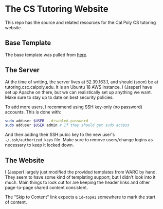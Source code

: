 # The CS Tutoring Website
This repo has the source and related resources for the
Cal Poly CS tutoring website.

## Base Template
The base template was pulled from [here](https://warc.calpoly.edu/).

## The Server
At the time of writing, the server lives at 52.39.163.1, and should (soon) be
at tutoring.csc.calpoly.edu. It is an Ubuntu 18 AWS instance. I (Jasper) have
set up Apache on there, but we can realistically set up anything we want.
Make sure to stay up to date on best security policies.

To add more users, I recommend using SSH key-only (no password) accounts.
This is done with:

```bash
sudo adduser $USER --disabled-password
sudo adduser $USER admin # If they should get sudo access
```

And then adding their SSH pubic key to the new user's `~/.ssh/authorized_keys`
file. Make sure to remove users/change logins as necessary to keep it locked
down.

## The Website
I (Jasper) largely just modified the provided templates from WARC by hand. They
seem to have some kind of templating support, but I didn't look into it much.
Main things to look out for are keeping the header links and other page-to-page
shared content consistent.

The "Skip to Content" link expects a `id=topH1` somewhere to mark the start of
content.
